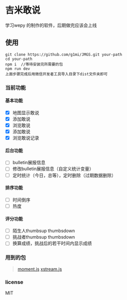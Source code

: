 # 吉米敢说

学习wepy 的制作的软件，后期做完应该会上线

## 使用

```language: javascript
git clone https://github.com/g1mi/JMGS.git your-path
cd your-path
npm i  //等待安装完所需要的包
npm run dev
上面步骤完成后用微信开发者工具导入目录下dist文件夹即可
```

### 当前功能

#### 基本功能

- [x] 地图显示敢说
- [x] 添加敢说
- [x] 浏览敢说
- [x] 添加敢说
- [x] 浏览敢说记录

#### 后台功能

- [ ] bulletin展报信息
- [ ] 修改bulletin展报信息（自定义统计变量）
- [ ] 定时统计（今日，总等），定时删除（过期数据删除）

#### 排序功能

- [ ] 时间倒序
- [ ] 热度

#### 评分功能

- [ ] 陌生人thumbsup thumbsdown
- [ ] 挑战者thumbsup thumbsdown
- [ ] 换算成绩，挑战后的若干时间内显示成绩

### 用到的包

> [moment.js](https://github.com/moment/moment)
> [xstream.js](https://github.com/staltz/xstream)

### license

MIT
